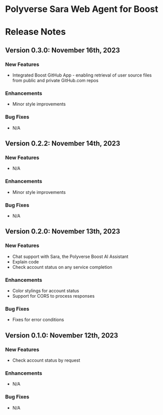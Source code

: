 Polyverse Sara Web Agent for Boost
======================

# Release Notes

## Version 0.3.0: November 16th, 2023

### New Features
- Integrated Boost GitHub App - enabling retrieval of user source files from public and private GitHub.com repos

### Enhancements
- Minor style improvements

### Bug Fixes
- N/A
## Version 0.2.2: November 14th, 2023

### New Features
- N/A

### Enhancements
- Minor style improvements

### Bug Fixes
- N/A

## Version 0.2.0: November 13th, 2023

### New Features
- Chat support with Sara, the Polyverse Boost AI Assistant
- Explain code
- Check account status on any service completion

### Enhancements
- Color stylings for account status
- Support for CORS to process responses

### Bug Fixes
- Fixes for error conditions

## Version 0.1.0: November 12th, 2023

### New Features
- Check account status by request

### Enhancements
- N/A

### Bug Fixes
- N/A